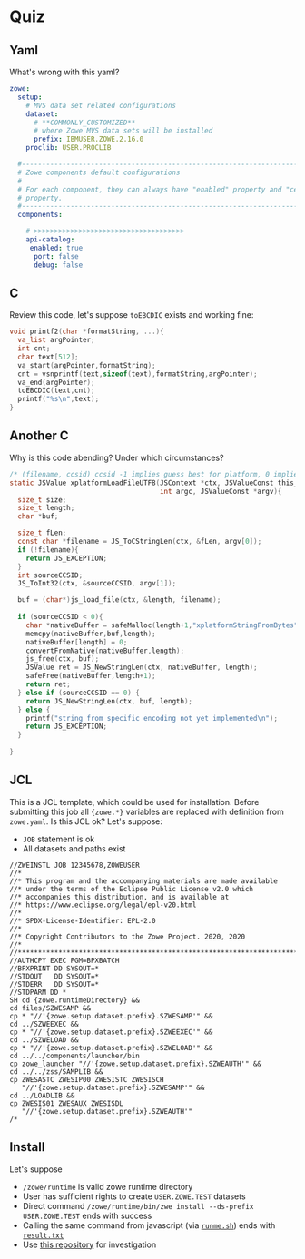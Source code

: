 # Quiz

## Yaml
What's wrong with this yaml?
```yaml
zowe:
  setup:
    # MVS data set related configurations
    dataset:
      # **COMMONLY_CUSTOMIZED**
      # where Zowe MVS data sets will be installed
      prefix: IBMUSER.ZOWE.2.16.0
    proclib: USER.PROCLIB

  #-------------------------------------------------------------------------------
  # Zowe components default configurations
  #
  # For each component, they can always have "enabled" property and "certificate"
  # property.
  #-------------------------------------------------------------------------------
  components:

    # >>>>>>>>>>>>>>>>>>>>>>>>>>>>>>>>>>>>>
    api-catalog:
     enabled: true
      port: false
      debug: false
```

## C
Review this code, let's suppose `toEBCDIC` exists and working fine:
```c
void printf2(char *formatString, ...){
  va_list argPointer;
  int cnt;
  char text[512];
  va_start(argPointer,formatString);
  cnt = vsnprintf(text,sizeof(text),formatString,argPointer);
  va_end(argPointer);
  toEBCDIC(text,cnt);
  printf("%s\n",text);
}
```
## Another C
Why is this code abending? Under which circumstances?
```c
/* (filename, ccsid) ccsid -1 implies guess best for platform, 0 implies don't translate */
static JSValue xplatformLoadFileUTF8(JSContext *ctx, JSValueConst this_val,
                                     int argc, JSValueConst *argv){
  size_t size;
  size_t length;
  char *buf;

  size_t fLen;
  const char *filename = JS_ToCStringLen(ctx, &fLen, argv[0]);
  if (!filename){
    return JS_EXCEPTION;
  }
  int sourceCCSID;
  JS_ToInt32(ctx, &sourceCCSID, argv[1]);

  buf = (char*)js_load_file(ctx, &length, filename);
 
  if (sourceCCSID < 0){
    char *nativeBuffer = safeMalloc(length+1,"xplatformStringFromBytes");
    memcpy(nativeBuffer,buf,length);
    nativeBuffer[length] = 0;
    convertFromNative(nativeBuffer,length);
    js_free(ctx, buf);
    JSValue ret = JS_NewStringLen(ctx, nativeBuffer, length);
    safeFree(nativeBuffer,length+1);
    return ret;
  } else if (sourceCCSID == 0) {
    return JS_NewStringLen(ctx, buf, length);
  } else {
    printf("string from specific encoding not yet implemented\n");
    return JS_EXCEPTION;
  }
  
}
```
## JCL
This is a JCL template, which could be used for installation. Before submitting this job all `{zowe.*}` variables are replaced with definition from `zowe.yaml`. Is this JCL ok?
Let's suppose:
* `JOB` statement is ok
* All datasets and paths exist
```jcl
//ZWEINSTL JOB 12345678,ZOWEUSER
//*
//* This program and the accompanying materials are made available
//* under the terms of the Eclipse Public License v2.0 which
//* accompanies this distribution, and is available at
//* https://www.eclipse.org/legal/epl-v20.html
//*
//* SPDX-License-Identifier: EPL-2.0
//*
//* Copyright Contributors to the Zowe Project. 2020, 2020
//*
//*********************************************************************
//AUTHCPY EXEC PGM=BPXBATCH
//BPXPRINT DD SYSOUT=*
//STDOUT   DD SYSOUT=*
//STDERR   DD SYSOUT=*
//STDPARM DD *
SH cd {zowe.runtimeDirectory} &&
cd files/SZWESAMP &&
cp * "//'{zowe.setup.dataset.prefix}.SZWESAMP'" &&
cd ../SZWEEXEC &&
cp * "//'{zowe.setup.dataset.prefix}.SZWEEXEC'" &&
cd ../SZWELOAD &&
cp * "//'{zowe.setup.dataset.prefix}.SZWELOAD'" &&
cd ../../components/launcher/bin
cp zowe_launcher "//'{zowe.setup.dataset.prefix}.SZWEAUTH'" &&
cd ../../zss/SAMPLIB &&
cp ZWESASTC ZWESIP00 ZWESISTC ZWESISCH
   "//'{zowe.setup.dataset.prefix}.SZWESAMP'" &&
cd ../LOADLIB &&
cp ZWESIS01 ZWESAUX ZWESISDL
   "//'{zowe.setup.dataset.prefix}.SZWEAUTH'"
/*
```

## Install
Let's suppose
* `/zowe/runtime` is valid zowe runtime directory
* User has sufficient rights to create `USER.ZOWE.TEST` datasets
* Direct command `/zowe/runtime/bin/zwe install --ds-prefix USER.ZOWE.TEST` ends with success
* Calling the same command from javascript (via [`runme.sh`](runme.sh)) ends with [`result.txt`](result.txt)
* Use [this repository](https://github.com/zowe/zowe-install-packaging/tree/v2.x/staging/bin) for investigation

<!--
## Random questions
* Git
* ReDoS attack
* zACS - setuid/getuid
* Diffie-Hellman
>
